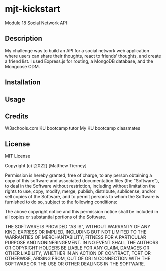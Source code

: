 # mjt-kickstart
Module 18 Social Network API

## Description
My challenge was to build an API for a social network web application where users can share their thoughts, react to friends’ thoughts, and create a friend list. I used Express.js for routing, a MongoDB database, and the Mongoose ODM. 

## Installation 


## Usage



## Credits
W3schools.com
KU bootcamp tutor 
My KU bootcamp classmates


## License 

MIT License

Copyright (c) [2022] [Matthew Tierney]

Permission is hereby granted, free of charge, to any person obtaining a copy
of this software and associated documentation files (the "Software"), to deal
in the Software without restriction, including without limitation the rights
to use, copy, modify, merge, publish, distribute, sublicense, and/or sell
copies of the Software, and to permit persons to whom the Software is
furnished to do so, subject to the following conditions:

The above copyright notice and this permission notice shall be included in all
copies or substantial portions of the Software.

THE SOFTWARE IS PROVIDED "AS IS", WITHOUT WARRANTY OF ANY KIND, EXPRESS OR
IMPLIED, INCLUDING BUT NOT LIMITED TO THE WARRANTIES OF MERCHANTABILITY,
FITNESS FOR A PARTICULAR PURPOSE AND NONINFRINGEMENT. IN NO EVENT SHALL THE
AUTHORS OR COPYRIGHT HOLDERS BE LIABLE FOR ANY CLAIM, DAMAGES OR OTHER
LIABILITY, WHETHER IN AN ACTION OF CONTRACT, TORT OR OTHERWISE, ARISING FROM,
OUT OF OR IN CONNECTION WITH THE SOFTWARE OR THE USE OR OTHER DEALINGS IN THE
SOFTWARE.